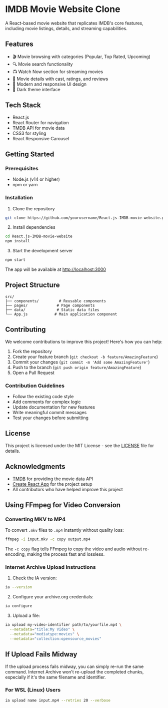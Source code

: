# IMDB Movie Website Clone

A React-based movie website that replicates IMDB's core features, including movie listings, details, and streaming capabilities.

## Features

- 🎬 Movie browsing with categories (Popular, Top Rated, Upcoming)
- 🔍 Movie search functionality
- 📺 Watch Now section for streaming movies
- 🎥 Movie details with cast, ratings, and reviews
- 🎨 Modern and responsive UI design
- 🌙 Dark theme interface

## Tech Stack

- React.js
- React Router for navigation
- TMDB API for movie data
- CSS3 for styling
- React Responsive Carousel

## Getting Started

### Prerequisites

- Node.js (v14 or higher)
- npm or yarn

### Installation

1. Clone the repository
```bash
git clone https://github.com/yourusername/React.js-IMDB-movie-website.git
```

2. Install dependencies
```bash
cd React.js-IMDB-movie-website
npm install
```

3. Start the development server
```bash
npm start
```

The app will be available at [http://localhost:3000](http://localhost:3000)

## Project Structure

```
src/
├── components/         # Reusable components
├── pages/             # Page components
├── data/              # Static data files
└── App.js            # Main application component
```

## Contributing

We welcome contributions to improve this project! Here's how you can help:

1. Fork the repository
2. Create your feature branch (`git checkout -b feature/AmazingFeature`)
3. Commit your changes (`git commit -m 'Add some AmazingFeature'`)
4. Push to the branch (`git push origin feature/AmazingFeature`)
5. Open a Pull Request

### Contribution Guidelines

- Follow the existing code style
- Add comments for complex logic
- Update documentation for new features
- Write meaningful commit messages
- Test your changes before submitting

## License

This project is licensed under the MIT License - see the [LICENSE](LICENSE) file for details.

## Acknowledgments

- [TMDB](https://www.themoviedb.org/) for providing the movie data API
- [Create React App](https://create-react-app.dev/) for the project setup
- All contributors who have helped improve this project

## Using FFmpeg for Video Conversion

### Converting MKV to MP4

To convert `.mkv` files to `.mp4` instantly without quality loss:

```bash
ffmpeg -i input.mkv -c copy output.mp4
```

The `-c copy` flag tells FFmpeg to copy the video and audio without re-encoding, making the process fast and lossless.

### Internet Archive Upload Instructions

1. Check the IA version:
```bash
ia --version
```

2. Configure your archive.org credentials:
```bash
ia configure
```

3. Upload a file:
```bash
ia upload my-video-identifier path/to/yourfile.mp4 \
  --metadata="title:My Video" \
  --metadata="mediatype:movies" \
  --metadata="collection:opensource_movies"
```

## If Upload Fails Midway

If the upload process fails midway, you can simply re-run the same command. Internet Archive won't re-upload the completed chunks, especially if it's the same filename and identifier.

### For WSL (Linux) Users

```bash
ia upload name input.mp4 --retries 20 --verbose
```